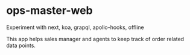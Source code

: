 # ops-master-web

Experiment with next, koa, grapql, apollo-hooks, offline

This app helps sales manager and agents to keep track of order related data points.